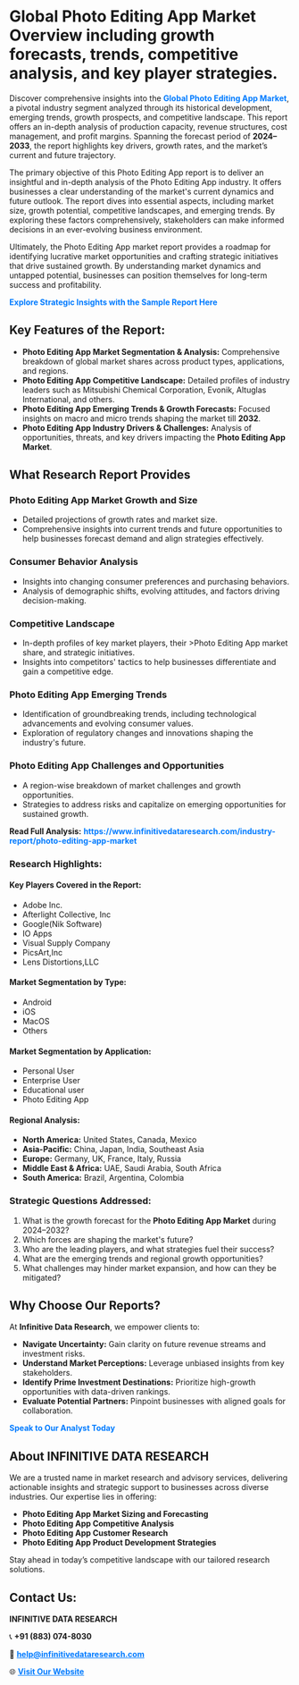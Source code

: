 <h1>Global Photo Editing App Market Overview including growth forecasts, trends, competitive analysis, and key player strategies.</h1>
<p>
Discover comprehensive insights into the 
<a href="https://www.infinitivedataresearch.com/industry-report/photo-editing-app-market" rel="dofollow" style="color: #007BFF; text-decoration: none;"><strong>Global Photo Editing App Market</strong></a>, a pivotal industry segment analyzed through its historical development, emerging trends, growth prospects, and competitive landscape. This report offers an in-depth analysis of production capacity, revenue structures, cost management, and profit margins. Spanning the forecast period of <strong>2024–2033</strong>, the report highlights key drivers, growth rates, and the market’s current and future trajectory.
</p>
<p>
The primary objective of this Photo Editing App report is to deliver an insightful and in-depth analysis of the Photo Editing App industry. It offers businesses a clear understanding of the market's current dynamics and future outlook. The report dives into essential aspects, including market size, growth potential, competitive landscapes, and emerging trends. By exploring these factors comprehensively, stakeholders can make informed decisions in an ever-evolving business environment.
</p>
<p>
Ultimately, the Photo Editing App market report provides a roadmap for identifying lucrative market opportunities and crafting strategic initiatives that drive sustained growth. By understanding market dynamics and untapped potential, businesses can position themselves for long-term success and profitability.
</p>
<p>
<a href="https://www.infinitivedataresearch.com/request-sample/reportId=110677" style="color: #007BFF; text-decoration: none;"><strong>Explore Strategic Insights with the Sample Report Here</strong></a>
</p>

<h2>Key Features of the Report:</h2>
<ul>
<li><strong>Photo Editing App Market Segmentation & Analysis:</strong> Comprehensive breakdown of global market shares across product types, applications, and regions.</li>
<li><strong>Photo Editing App Competitive Landscape:</strong> Detailed profiles of industry leaders such as Mitsubishi Chemical Corporation, Evonik, Altuglas International, and others.</li>
<li><strong>Photo Editing App Emerging Trends & Growth Forecasts:</strong> Focused insights on macro and micro trends shaping the market till <strong>2032</strong>.</li>
<li><strong>Photo Editing App Industry Drivers & Challenges:</strong> Analysis of opportunities, threats, and key drivers impacting the <strong>Photo Editing App Market</strong>.</li>
</ul>

<h2>What Research Report Provides</h2>
<h3>Photo Editing App Market Growth and Size</h3>
<ul>
<li>Detailed projections of growth rates and market size.</li>
<li>Comprehensive insights into current trends and future opportunities to help businesses forecast demand and align strategies effectively.</li>
</ul>

<h3>Consumer Behavior Analysis</h3>
<ul>
<li>Insights into changing consumer preferences and purchasing behaviors.</li>
<li>Analysis of demographic shifts, evolving attitudes, and factors driving decision-making.</li>
</ul>

<h3>Competitive Landscape</h3>
<ul>
<li>In-depth profiles of key market players, their >Photo Editing App market share, and strategic initiatives.</li>
<li>Insights into competitors' tactics to help businesses differentiate and gain a competitive edge.</li>
</ul>

<h3>Photo Editing App Emerging Trends</h3>
<ul>
<li>Identification of groundbreaking trends, including technological advancements and evolving consumer values.</li>
<li>Exploration of regulatory changes and innovations shaping the industry's future.</li>
</ul>

<h3>Photo Editing App Challenges and Opportunities</h3>
<ul>
<li>A region-wise breakdown of market challenges and growth opportunities.</li>
<li>Strategies to address risks and capitalize on emerging opportunities for sustained growth.</li>
</ul>
<p><strong>Read Full Analysis:</strong> <a href="https://www.infinitivedataresearch.com/industry-report/photo-editing-app-market" rel="dofollow" style="color: #007BFF; text-decoration: none;"><strong>https://www.infinitivedataresearch.com/industry-report/photo-editing-app-market</strong></a></p>
<h3>Research Highlights:</h3>
<h4>Key Players Covered in the Report:</h4>
<ul><li>Adobe Inc.</li><li>Afterlight Collective, Inc</li><li>Google(Nik Software)</li><li>IO Apps</li><li>Visual Supply Company</li><li>PicsArt,Inc</li><li>Lens Distortions,LLC</li></ul>
<h4>Market Segmentation by Type:</h4>
<ul><li>Android</li><li>iOS</li><li>MacOS</li><li>Others</li></ul>
<h4>Market Segmentation by Application:</h4>
<ul><li>Personal User</li><li>Enterprise User</li><li>Educational user</li><li>Photo Editing App</li></ul>

<h4>Regional Analysis:</h4>
<ul>
<li><strong>North America:</strong> United States, Canada, Mexico</li>
<li><strong>Asia-Pacific:</strong> China, Japan, India, Southeast Asia</li>
<li><strong>Europe:</strong> Germany, UK, France, Italy, Russia</li>
<li><strong>Middle East & Africa:</strong> UAE, Saudi Arabia, South Africa</li>
<li><strong>South America:</strong> Brazil, Argentina, Colombia</li>
</ul>

<h3>Strategic Questions Addressed:</h3>
<ol>
<li>What is the growth forecast for the <strong>Photo Editing App Market</strong> during 2024–2032?</li>
<li>Which forces are shaping the market's future?</li>
<li>Who are the leading players, and what strategies fuel their success?</li>
<li>What are the emerging trends and regional growth opportunities?</li>
<li>What challenges may hinder market expansion, and how can they be mitigated?</li>
</ol>

<h2>Why Choose Our Reports?</h2>
<p>At <strong>Infinitive Data Research</strong>, we empower clients to:</p>
<ul>
<li><strong>Navigate Uncertainty:</strong> Gain clarity on future revenue streams and investment risks.</li>
<li><strong>Understand Market Perceptions:</strong> Leverage unbiased insights from key stakeholders.</li>
<li><strong>Identify Prime Investment Destinations:</strong> Prioritize high-growth opportunities with data-driven rankings.</li>
<li><strong>Evaluate Potential Partners:</strong> Pinpoint businesses with aligned goals for collaboration.</li>
</ul>
<p><a href="https://www.infinitivedataresearch.com/industry-report/photo-editing-app-market" rel="dofollow" style="color: #007BFF; text-decoration: none;"><strong>Speak to Our Analyst Today</strong></a></p>

<h2>About INFINITIVE DATA RESEARCH</h2>
<p>We are a trusted name in market research and advisory services, delivering actionable insights and strategic support to businesses across diverse industries. Our expertise lies in offering:</p>
<ul>
<li><strong>Photo Editing App Market Sizing and Forecasting</strong></li>
<li><strong>Photo Editing App Competitive Analysis</strong></li>
<li><strong>Photo Editing App Customer Research</strong></li>
<li><strong>Photo Editing App Product Development Strategies</strong></li>
</ul>
<p>Stay ahead in today’s competitive landscape with our tailored research solutions.</p>

<h2>Contact Us:</h2>
<p><strong>INFINITIVE DATA RESEARCH</strong></p>
<p>📞 <strong>+91 (883) 074-8030</strong></p>
<p>📧 <strong><a href="mailto:help@infinitivedataresearch.com" style="color: #007BFF;">help@infinitivedataresearch.com</a></strong></p>
<p>🌐 <strong><a href="https://www.infinitivedataresearch.com" rel="dofollow" style="color: #007BFF;">Visit Our Website</a></strong></p>